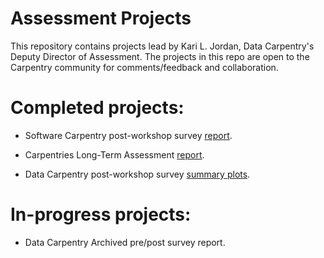 # Assessment Projects
This repository contains projects lead by Kari L. Jordan, Data Carpentry's Deputy Director of Assessment. The projects in this repo are open to the Carpentry community for comments/feedback and collaboration.

# Completed projects:  
+ Software Carpentry post-workshop survey [report](https://carpentries.github.io/assessment-projects/software-carpentry-projects/analysis-postworkshop.html).  

+ Carpentries Long-Term Assessment [report](https://carpentries.github.io/assessment-projects/joint-carpentry-projects/long-term-survey/report.html).  

+ Data Carpentry post-workshop survey [summary plots](https://carpentries.github.io/assessment-projects//data-carpentry-projects/only-postworkshop-analysis/postworkshop_analysis.html).

# In-progress projects: 
+ Data Carpentry Archived pre/post survey report.
